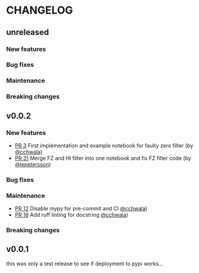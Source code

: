 # CHANGELOG

## unreleased

### New features

### Bug fixes

### Maintenance

### Breaking changes

## v0.0.2

### New features

- [PR 3](https://github.com/OpenSenseAction/pypwsqc/pull/3) First implementation
  and example notebook for faulty zero filter (by
  [@cchwala](https://github.com/cchwala))
- [PR 31](https://github.com/OpenSenseAction/pypwsqc/pull/31) Merge FZ and HI
  filter into one notebook and fix FZ filter code (by
  [@lepetersson](https://github.com/lepetersson))

### Bug fixes

### Maintenance

- [PR 12](https://github.com/OpenSenseAction/pypwsqc/pull/12) Disable mypy for
  pre-commit and CI [@cchwala](https://github.com/cchwala))
- [PR 18](https://github.com/OpenSenseAction/pypwsqc/pull/18) Add ruff linting
  for docstring [@cchwala](https://github.com/cchwala))

### Breaking changes

## v0.0.1

this was only a test release to see if deployment to pypi works...
